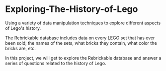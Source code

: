 # Exploring-The-History-of-Lego
Using a variety of data manipulation techniques to explore different aspects of Lego's history.

The Rebrickable database includes data on every LEGO set that has ever been sold; the names of the sets, what bricks they contain, what color the bricks are, etc.

In this project, we will get to explore the Rebrickable database and answer a series of questions related to the history of Lego.
